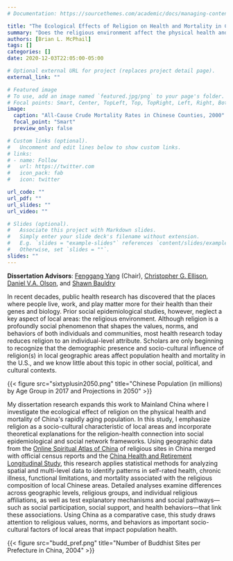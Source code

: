 ```yaml
---
# Documentation: https://sourcethemes.com/academic/docs/managing-content/

title: "The Ecological Effects of Religion on Health and Mortality in China (Dissertation)"
summary: "Does the religious environment affect the physical health and mortality of China's rapidly aging population? Using geographic data of religious sites in China merged with official census reports and a longitudinal survey of older adults, this study applies statistical methods for analyzing spatial and multi-level data to identify patterns in self-rated health, chronic illness, functional limitations, and mortality associated with the religious composition of local Chinese areas."
authors: [Brian L. McPhail]
tags: []
categories: []
date: 2020-12-03T22:05:00-05:00

# Optional external URL for project (replaces project detail page).
external_link: ""

# Featured image
# To use, add an image named `featured.jpg/png` to your page's folder.
# Focal points: Smart, Center, TopLeft, Top, TopRight, Left, Right, BottomLeft, Bottom, BottomRight.
image:
  caption: "All-Cause Crude Mortality Rates in Chinese Counties, 2000"
  focal_point: "Smart"
  preview_only: false

# Custom links (optional).
#   Uncomment and edit lines below to show custom links.
# links:
# - name: Follow
#   url: https://twitter.com
#   icon_pack: fab
#   icon: twitter

url_code: ""
url_pdf: ""
url_slides: ""
url_video: ""

# Slides (optional).
#   Associate this project with Markdown slides.
#   Simply enter your slide deck's filename without extension.
#   E.g. `slides = "example-slides"` references `content/slides/example-slides.md`.
#   Otherwise, set `slides = ""`.
slides: ""
---
```


**Dissertation Advisors**: [Fenggang Yang](https://cla.purdue.edu/directory/profiles/fenggang-yang.html) (Chair), [Christopher G. Ellison](https://www.uthscsa.edu/academics/biomedical-sciences/faculty/profile/64891/Ellison%2C-Christopher), [Daniel V.A. Olson](https://cla.purdue.edu/facultystaff/profiles/promoted/promotions-15/Olson._Dan.html), and [Shawn Bauldry](https://www.cla.purdue.edu/facultystaff/profiles/new/newfaculty-16/Bauldry._Shawn.html)

In recent decades, public health research has discovered that the places where people live, work, and play matter more for their health than their genes and biology. Prior social epidemiological studies, however, neglect a key aspect of local areas: the religious environment. Although religion is a profoundly social phenomenon that shapes the values, norms, and behaviors of both individuals and communities, most health research today reduces religion to an individual-level attribute. Scholars are only beginning to recognize that the demographic presence and socio-cultural influence of religion(s) in local geographic areas affect population health and mortality in the U.S., and we know little about this topic in other social, political, and cultural contexts.

{{< figure src="sixtyplusin2050.png" title="Chinese Population (in millions) by Age Group in 2017 and Projections in 2050" >}}

My dissertation research expands this work to Mainland China where I investigate the ecological effect of religion on the physical health and mortality of China's rapidly aging population. In this study, I emphasize religion as a socio-cultural characteristic of local areas and incorporate theoretical explanations for the religion-health connection into social epidemiological and social network frameworks. Using geographic data from the [Online Spiritual Atlas of China](https://purr.purdue.edu/publications/3210/2) of religious sites in China merged with official census reports and the [China Health and Retirement Longitudinal Study](http://charls.pku.edu.cn/), this research applies statistical methods for analyzing spatial and multi-level data to identify patterns in self-rated health, chronic illness, functional limitations, and mortality associated with the religious composition of local Chinese areas. Detailed analyses examine differences across geographic levels, religious groups, and individual religious affiliations, as well as test explanatory mechanisms and social pathways—such as social participation, social support, and health behaviors—that link these associations. Using China as a comparative case, this study draws attention to religious values, norms, and behaviors as important socio-cultural factors of local areas that impact population health.

{{< figure src="budd_pref.png" title="Number of Buddhist Sites per Prefecture in China, 2004" >}}
